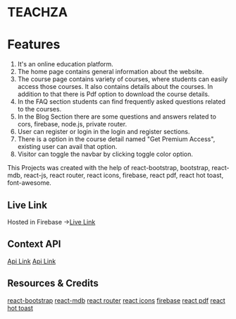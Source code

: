 # TEACHZA

# Features

1. It's an online education platform.
2. The home page contains general information about the website.
3. The course page contains variety of courses, where students can easily access those courses. It also contains details about the courses. In addition to that there is Pdf option to download the course details.
4. In the FAQ section students can find frequently asked questions related to the courses.
5. In the Blog Section there are some questions and answers related to cors, firebase, node.js, private router.
6. User can register or login in the login and register sections.
7. There is a option in the course detail named "Get Premium Access", existing user can avail that option.
8. Visitor can toggle the navbar by clicking toggle color option.

This Projects was created with the help of react-bootstrap, bootstrap, react-mdb, react-js, react router, react icons, firebase, react pdf, react hot toast, font-awesome.

## Live Link

Hosted in Firebase ->[Live Link](https://teachza-e0177.web.app/)

## Context API

[Api Link](https://teachza-server-parvez1407.vercel.app/courses)
[Api Link](https://teachza-server-parvez1407.vercel.app/category/${id})

## Resources & Credits

[react-bootstrap](https://react-bootstrap.github.io/)
[react-mdb](https://mdbootstrap.com/docs/react/getting-started/installation/)
[react router](https://reactrouter.com/en/main)
[react icons](https://react-icons.github.io/react-icons/)
[firebase](https://console.firebase.google.com/u/0/)
[react pdf](https://www.npmjs.com/package/react-pdf)
[react hot toast](https://react-hot-toast.com/)
